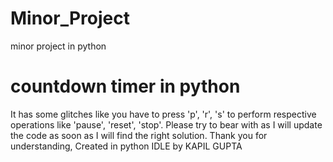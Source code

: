 # Minor_Project
minor project in python
# countdown timer in python
It has some glitches like you have to press 'p', 'r', 's' to perform respective operations like 'pause', 'reset', 'stop'. Please try to bear with as I will update the code as soon as I will find the right solution.
Thank you for understanding, 
Created in python IDLE by KAPIL GUPTA
